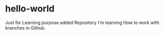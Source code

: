 # hello-world
Just for Learning purpose added Repository
I'm learning How to work with branches in Github.
